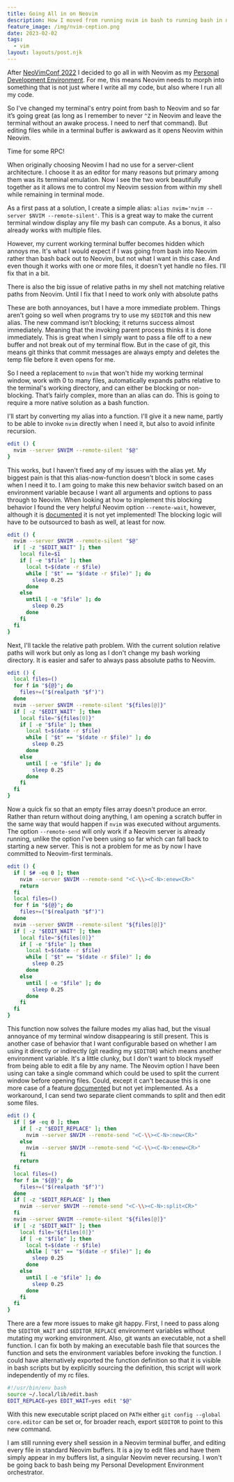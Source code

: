 ```yaml
---
title: Going All in on Neovim
description: How I moved from running nvim in bash to running bash in nvim
feature_image: /img/nvim-ception.png
date: 2023-02-02
tags:
  - vim
layout: layouts/post.njk
---
```

After [NeoVimConf 2022](/posts/neovimconf-2022) I decided to go all in with Neovim as my [Personal Development Environment](https://www.youtube.com/watch?v=QMVIJhC9Veg). For me, this means Neovim needs to morph into something that is not just where I write all my code, but also where I run all my code.

So I've changed my terminal's entry point from bash to Neovim and so far it’s going great (as long as I remember to never `^Z` in Neovim and leave the terminal without an awake process. I need to nerf that command). But editing files while in a terminal buffer is awkward as it opens Neovim within Neovim.

Time for some RPC!

When originally choosing Neovim I had no use for a server-client architecture. I choose it as an editor for many reasons but primary among them was its terminal emulation. Now I see the two work beautifully together as it allows me to control my Neovim session from within my shell while remaining in terminal mode.

As a first pass at a solution, I create a simple alias: `alias nvim='nvim --server $NVIM --remote-silent'`. This is a great way to make the current terminal window display any file my bash can compute. As a bonus, it also already works with multiple files.

However, my current working terminal buffer becomes hidden which annoys me. It's what I would expect if I was going from bash into Neovim rather than bash back out to Neovim, but not what I want in this case. And even though it works with one or more files, it doesn't yet handle no files. I’ll fix that in a bit. 

There is also the big issue of relative paths in my shell not matching relative paths from Neovim. Until I fix that I need to work only with absolute paths

These are both annoyances, but I have a more immediate problem. Things aren’t going so well when programs try to use my `$EDITOR` and this new alias. The new command isn’t blocking; it returns success almost immediately. Meaning that the invoking parent process thinks it is done immediately. This is great when I simply want to pass a file off to a new buffer and not break out of my terminal flow. But in the case of git, this means git thinks that commit messages are always empty and deletes the temp file before it even opens for me. 

So I need a replacement to `nvim` that won't hide my working terminal window, work with 0 to many files, automatically expands paths relative to the terminal's working directory, and can either be blocking or non-blocking. That’s fairly complex, more than an alias can do. This is going to require a more native solution as a bash function.

I'll start by converting my alias into a function. I'll give it a new name, partly to be able to invoke `nvim` directly when I need it, but also to avoid infinite recursion.
```bash
edit () {
  nvim --server $NVIM --remote-silent "$@"
}
```


This works, but I haven't fixed any of my issues with the alias yet. My biggest pain is that this alias-now-function doesn't block in some cases when I need it to. I am going to make this new behavior switch based on an environment variable because I want all arguments and options to pass through to Neovim. When looking at how to implement this blocking behavior I found the very helpful Neovim option `--remote-wait`, however, although it is [documented](https://neovim.io/doc/user/remote.html) it is not yet implemented! The blocking logic will have to be outsourced to bash as well, at least for now.
```bash
edit () {
  nvim --server $NVIM --remote-silent "$@"
  if [ -z "$EDIT_WAIT" ]; then
    local file=$1
    if [ -e "$file" ]; then
      local t=$(date -r $file)
      while [ "$t" == "$(date -r $file)" ]; do
        sleep 0.25
      done
    else
      until [ -e "$file" ]; do
        sleep 0.25
      done
    fi
  fi
}
```


Next, I'll tackle the relative path problem. With the current solution relative paths will work but only as long as I don't change my bash working directory. It is easier and safer to always pass absolute paths to Neovim.
```bash
edit () {
  local files=()
  for f in "${@}"; do
    files+=("$(realpath "$f")")
  done
  nvim --server $NVIM --remote-silent "${files[@]}"
  if [ -z "$EDIT_WAIT" ]; then
    local file="${files[0]}"
    if [ -e "$file" ]; then
      local t=$(date -r $file)
      while [ "$t" == "$(date -r $file)" ]; do
        sleep 0.25
      done
    else
      until [ -e "$file" ]; do
        sleep 0.25
      done
    fi
  fi
}
```


Now a quick fix so that an empty files array doesn't produce an error. Rather than return without doing anything, I am opening a scratch buffer in the same way that would happen if `nvim` was executed without arguments. The option `--remote-send` will only work if a Neovim server is already running, unlike the option I've been using so far which can fall back to starting a new server. This is not a problem for me as by now I have committed to Neovim-first terminals.
```bash
edit () {
  if [ $# -eq 0 ]; then
    nvim --server $NVIM --remote-send "<C-\\><C-N>:enew<CR>"
    return
  fi
  local files=()
  for f in "${@}"; do
    files+=("$(realpath "$f")")
  done
  nvim --server $NVIM --remote-silent "${files[@]}"
  if [ -z "$EDIT_WAIT" ]; then
    local file="${files[0]}"
    if [ -e "$file" ]; then
      local t=$(date -r $file)
      while [ "$t" == "$(date -r $file)" ]; do
        sleep 0.25
      done
    else
      until [ -e "$file" ]; do
        sleep 0.25
      done
    fi
  fi
}
```


This function now solves the failure modes my alias had, but the visual annoyance of my terminal window disappearing is still present. This is another case of behavior that I want configurable based on whether I am using it directly or indirectly (git reading my `$EDITOR`) which means another environment variable. It's a little clunky, but I don't want to block myself from being able to edit a file by any name. The Neovim option I have been using can take a single command which could be used to split the current window before opening files. Could, except it can't because this is one more case of a feature [documented](https://neovim.io/doc/user/remote.html#clientserver) but not yet implemented. As a workaround, I can send two separate client commands to split and then edit some files.
```bash
edit () {
  if [ $# -eq 0 ]; then
    if [ -z "$EDIT_REPLACE" ]; then
      nvim --server $NVIM --remote-send "<C-\\><C-N>:new<CR>"
    else
      nvim --server $NVIM --remote-send "<C-\\><C-N>:enew<CR>"
    fi
    return
  fi
  local files=()
  for f in "${@}"; do
    files+=("$(realpath "$f")")
  done
  if [ -z "$EDIT_REPLACE" ]; then
    nvim --server $NVIM --remote-send "<C-\\><C-N>:split<CR>"
  fi
  nvim --server $NVIM --remote-silent "${files[@]}"
  if [ -z "$EDIT_WAIT" ]; then
    local file="${files[0]}"
    if [ -e "$file" ]; then
      local t=$(date -r $file)
      while [ "$t" == "$(date -r $file)" ]; do
        sleep 0.25
      done
    else
      until [ -e "$file" ]; do
        sleep 0.25
      done
    fi
  fi
}
```


There are a few more issues to make git happy. First, I need to pass along the `$EDITOR_WAIT` and `$EDITOR_REPLACE` environment variables without mutating my working environment. Also, git wants an executable, not a shell function. I can fix both by making an executable bash file that sources the function and sets the environment variables before invoking the function. I could have alternatively exported the function definition so that it is visible in bash scripts but by explicitly sourcing the definition, this script will work independently of my rc files.
```bash
#!/usr/bin/env bash
source ~/.local/lib/edit.bash
EDIT_REPLACE=yes EDIT_WAIT=yes edit "$@"
```


With this new executable script placed on `PATH` either `git config --global core.editor` can be set or, for broader reach, export `$EDITOR` to point to this new command.

I am still running every shell session in a Neovim terminal buffer, and editing every file in standard Neovim buffers. It is a joy to edit files and have them simply appear in my buffers list, a singular Neovim never recursing. I won't be going back to bash being my Personal Development Environment orchestrator.

